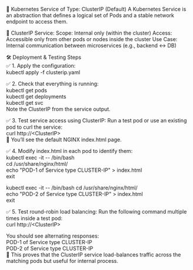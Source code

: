 🧠 Kubernetes Service of Type: ClusterIP (Default)
A Kubernetes Service is an abstraction that defines a logical set of Pods and a stable network endpoint to access them.

🔹 ClusterIP Service:
Scope: Internal only (within the cluster)
Access: Accessible only from other pods or nodes inside the cluster
Use Case: Internal communication between microservices (e.g., backend ↔ DB)

🛠️ Deployment & Testing Steps\
✅ 1. Apply the configuration:\
kubectl apply -f clusterip.yaml

✅ 2. Check that everything is running:\
kubectl get pods\
kubectl get deployments\
kubectl get svc\
Note the ClusterIP from the service output.

✅ 3. Test service access using ClusterIP:
Run a test pod or use an existing pod to curl the service:\
curl http://\<ClusterIP>\
🧠 You’ll see the default NGINX index.html page.

✅ 4. Modify index.html in each pod to identify them:\
kubectl exec -it <pod-1> -- /bin/bash\
cd /usr/share/nginx/html/\
echo "POD-1 of Service type CLUSTER-IP" > index.html\
exit

kubectl exec -it <pod-2> -- /bin/bash
cd /usr/share/nginx/html/\
echo "POD-2 of Service type CLUSTER-IP" > index.html\
exit

✅ 5. Test round-robin load balancing:
Run the following command multiple times inside a test pod:\
curl http://\<ClusterIP>

You should see alternating responses:\
POD-1 of Service type CLUSTER-IP\
POD-2 of Service type CLUSTER-IP\
🎯 This proves that the ClusterIP service load-balances traffic across the matching pods but useful for internal process.
